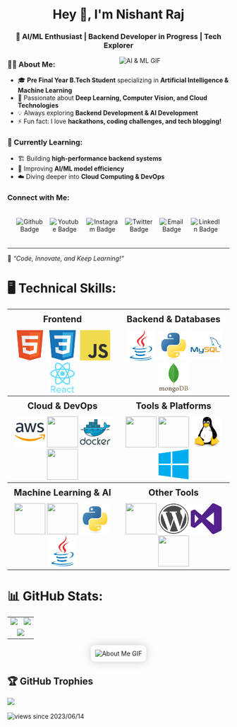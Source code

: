 <h1 align="center">Hey 👋, I'm Nishant Raj</h1>
<h3 align="center">🚀 AI/ML Enthusiast | Backend Developer in Progress | Tech Explorer</h3>

<img align="right" src="https://media.giphy.com/media/qgQUggAC3Pfv687qPC/giphy.gif" width="250px" alt="AI & ML GIF">

### 👨‍💻 About Me:
- 🎓 **Pre Final Year B.Tech Student** specializing in **Artificial Intelligence & Machine Learning**  
- 🌟 Passionate about **Deep Learning, Computer Vision, and Cloud Technologies**  
- 💡 Always exploring **Backend Development & AI Development**  
- ⚡ Fun fact: I love **hackathons, coding challenges, and tech blogging!**  

### 🌱 Currently Learning:
- 🏗️ Building **high-performance backend systems**  
- 🧠 Improving **AI/ML model efficiency**  
- ☁️ Diving deeper into **Cloud Computing & DevOps**  

### Connect with Me:
<div align="center">
  <div id="badges" style="display: flex; gap: 15px; justify-content: center; padding: 20px;">
    <a href="https://github.com/thenishantraj" target="_blank" style="text-decoration: none;">
      <img src="https://img.shields.io/badge/Github-white?style=for-the-badge&logo=Github&logoColor=black" alt="Github Badge"/>
    </a>
    <a href="https://www.youtube.com/@the_nishant_raj" target="_blank" style="text-decoration: none;">
      <img src="https://img.shields.io/badge/YouTube-red?style=for-the-badge&logo=youtube&logoColor=white" alt="Youtube Badge"/>
    </a>
    <a href="https://www.instagram.com/the_nishant_raj/?utm_source=ig_web_button_share_sheet" target="_blank" style="text-decoration: none;">
      <img src="https://img.shields.io/badge/Instagram-purple?style=for-the-badge&logo=instagram&logoColor=white" alt="Instagram Badge"/>
    </a>
    <a href="https://x.com/NishantRaj2021" target="_blank" style="text-decoration: none;">
      <img src="https://img.shields.io/badge/Twitter-blue?style=for-the-badge&logo=twitter&logoColor=white" alt="Twitter Badge"/>
    </a>
    <a href="mailto:nishantraj6581@gmail.com" target="_blank" style="text-decoration: none;">
      <img src="https://img.shields.io/badge/Email-lightgrey?style=for-the-badge&logo=gmail&logoColor=red" alt="Email Badge"/>
    </a>
    <a href="https://www.linkedin.com/in/the-nishant-raj-82972b208/" target="_blank" style="text-decoration: none;">
      <img src="https://img.shields.io/badge/LinkedIn-blue?style=for-the-badge&logo=linkedin&logoColor=white" alt="LinkedIn Badge"/>
    </a>
  </div>
</div>

---
🚀 *“Code, Innovate, and Keep Learning!”*  

# 🖥️ Technical Skills:

<table align="center" style="width: 100%; border-collapse: collapse; margin-bottom: 20px;">
  <tr>
    <th style="text-align: center; padding: 10px; font-size: 20px;">Frontend</th>
    <th style="text-align: center; padding: 10px; font-size: 20px;">Backend & Databases</th>
  </tr>
  <tr>
    <td align="center">
      <img src="https://raw.githubusercontent.com/devicons/devicon/master/icons/html5/html5-original.svg" width="70px" height="70px">
      <img src="https://raw.githubusercontent.com/devicons/devicon/master/icons/css3/css3-original.svg" width="70px" height="70px">
      <img src="https://raw.githubusercontent.com/devicons/devicon/master/icons/javascript/javascript-original.svg" width="70px" height="70px">
      <img src="https://raw.githubusercontent.com/devicons/devicon/master/icons/react/react-original-wordmark.svg" width="70px" height="70px">
    </td>
    <td align="center">
      <img src="https://raw.githubusercontent.com/devicons/devicon/master/icons/java/java-original.svg" width="70px" height="70px">
      <img src="https://raw.githubusercontent.com/devicons/devicon/master/icons/python/python-original.svg" width="70px" height="70px">
      <img src="https://raw.githubusercontent.com/devicons/devicon/master/icons/mysql/mysql-original-wordmark.svg" width="70px" height="70px">
      <img src="https://raw.githubusercontent.com/devicons/devicon/master/icons/mongodb/mongodb-original-wordmark.svg" width="70px" height="70px">
    </td>
  </tr>
  
  <tr>
    <th style="text-align: center; padding: 10px; font-size: 20px;">Cloud & DevOps</th>
    <th style="text-align: center; padding: 10px; font-size: 20px;">Tools & Platforms</th>
  </tr>
  <tr>
    <td align="center">
      <img src="https://raw.githubusercontent.com/devicons/devicon/master/icons/amazonwebservices/amazonwebservices-original-wordmark.svg" width="70px" height="70px">
      <img src="https://www.vectorlogo.zone/logos/google_cloud/google_cloud-icon.svg" width="70px" height="70px">
      <img src="https://raw.githubusercontent.com/devicons/devicon/master/icons/docker/docker-original-wordmark.svg" width="70px" height="70px">
      <img src="https://www.vectorlogo.zone/logos/azure/azure-icon.svg" width="70px" height="70px">
    </td>
    <td align="center">
      <img src="https://www.vectorlogo.zone/logos/git-scm/git-scm-icon.svg" width="70px" height="70px">
      <img src="https://www.vectorlogo.zone/logos/github/github-icon.svg" width="70px" height="70px">
      <img src="https://raw.githubusercontent.com/devicons/devicon/master/icons/linux/linux-original.svg" width="70px" height="70px">
      <img src="https://raw.githubusercontent.com/devicons/devicon/master/icons/windows8/windows8-original.svg" width="70px" height="70px">
    </td>
  </tr>
  
  <tr>
    <th style="text-align: center; padding: 10px; font-size: 20px;">Machine Learning & AI</th>
    <th style="text-align: center; padding: 10px; font-size: 20px;">Other Tools</th>
  </tr>
  <tr>
    <td align="center">
      <img src="https://www.vectorlogo.zone/logos/tensorflow/tensorflow-icon.svg" width="70px" height="70px">
      <img src="https://www.vectorlogo.zone/logos/opencv/opencv-icon.svg" width="70px" height="70px">
      <img src="https://raw.githubusercontent.com/devicons/devicon/master/icons/python/python-original.svg" width="70px" height="70px">
      <img src="https://raw.githubusercontent.com/devicons/devicon/master/icons/java/java-original.svg" width="70px" height="70px">
    </td>
    <td align="center">
      <img src="https://www.vectorlogo.zone/logos/canva/canva-icon.svg" width="70px" height="70px">
      <img src="https://raw.githubusercontent.com/devicons/devicon/master/icons/wordpress/wordpress-plain.svg" width="70px" height="70px">
      <img src="https://raw.githubusercontent.com/devicons/devicon/master/icons/visualstudio/visualstudio-plain.svg" width="70px" height="70px">
      <img src="https://cdn.worldvectorlogo.com/logos/arduino-1.svg" width="70px" height="70px">
    </td>
  </tr>
</table>


# 📊 GitHub Stats:
<div align="center">

  <table>
    <tr>
      <td>
        <img src="https://github-readme-stats.vercel.app/api/top-langs/?username=thenishantraj&theme=radical&border=false&include_all_commits=true&count_private=true&layout=compact" width="400px">
      </td>
      <td>
        <img src="https://github-readme-stats.vercel.app/api?username=thenishantraj&theme=radical&border=false&include_all_commits=true&count_private=true" width="400px">
      </td>
    </tr>
    <tr>
      <td colspan="2" align="center">
        <img src="https://github-readme-streak-stats.herokuapp.com/?user=thenishantraj&theme=radical&hide_border=false" width="820px">
      </td>
    </tr>
  </table>

</div>


<div align="center">
  <div style="
      display: inline-block;
      padding: 10px;
      border-radius: 10px;
      box-shadow: 0px 0px 20px rgba(0, 0, 0, 0.2);
      animation: borderColorChange 3s infinite alternate;
    ">
    <img src="https://github.com/7oSkaaa/7oSkaaa/blob/main/Images/about_me.gif?raw=true" 
         alt="About Me GIF" width="250px" />
  </div>
</div>



## 🏆 GitHub Trophies  
![](https://github-profile-trophy.vercel.app/?username=thenishantraj&theme=radical&no-frame=false&no-bg=true&margin-w=4)  

<!--END_SECTION:waka-->
![views since 2023/06/14](https://visitor-badge-deno.deno.dev/thenishantraj.thenishantraj.svg)

